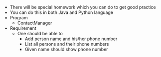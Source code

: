 * There will be special homework which you can do to get good practice
* You can do this in both Java and Python language
* Program
    * ContactManager
* Requirement
    * One should be able to
        * Add person name and his/her phone number
        * List all persons and their phone numbers
        * Given name should show phone number


